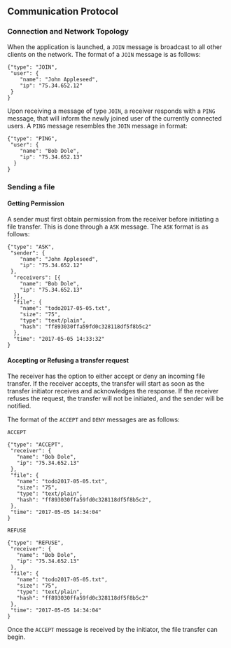 ## Communication Protocol

### Connection and Network Topology

When the application is launched, a `JOIN` message is broadcast to all other clients on the network. The format of a `JOIN` message is as follows:

```
{"type": "JOIN",
 "user": {
    "name": "John Appleseed",
    "ip": "75.34.652.12"
 }
}
```

Upon receiving a message of type `JOIN`, a receiver responds with a `PING` message, that will inform the newly joined user of the currently connected users. A `PING` message resembles the `JOIN` message in format:

```
{"type": "PING",
 "user": {
    "name": "Bob Dole",
    "ip": "75.34.652.13"
  }
}
```

### Sending a file

#### Getting Permission
A sender must first obtain permission from the receiver before initiating a file transfer. This is done through a `ASK` message. The `ASK` format is as follows:
```
{"type": "ASK",
 "sender": {
    "name": "John Appleseed",
    "ip": "75.34.652.12"
 },
  "receivers": [{
    "name": "Bob Dole",
    "ip": "75.34.652.13"
  }],
  "file": {
    "name": "todo2017-05-05.txt",
    "size": "75",
    "type": "text/plain",
    "hash": "ff893030ffa59fd0c328118df5f8b5c2"
  },
  "time": "2017-05-05 14:33:32"
}
```

#### Accepting or Refusing a transfer request
The receiver has the option to either accept or deny an incoming file transfer. If the receiver accepts, the transfer will start as soon as the transfer initiator receives and acknowledges the response. If the receiver refuses the request, the transfer will not be initiated, and the sender will be notified.

The format of the `ACCEPT` and `DENY` messages are as follows:

`ACCEPT`
```
{"type": "ACCEPT",
 "receiver": {
   "name": "Bob Dole",
   "ip": "75.34.652.13"
 },
 "file": {
   "name": "todo2017-05-05.txt",
   "size": "75",
   "type": "text/plain",
   "hash": "ff893030ffa59fd0c328118df5f8b5c2",
 },
 "time": "2017-05-05 14:34:04"
}
```

`REFUSE`
```
{"type": "REFUSE",
 "receiver": {
   "name": "Bob Dole",
   "ip": "75.34.652.13"
 },
 "file": {
   "name": "todo2017-05-05.txt",
   "size": "75",
   "type": "text/plain",
   "hash": "ff893030ffa59fd0c328118df5f8b5c2"
 },
 "time": "2017-05-05 14:34:04"
}
```

Once the `ACCEPT` message is received by the initiator, the file transfer can begin.
